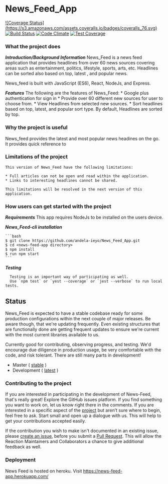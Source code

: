 # News_Feed_App
[![Coverage Status]
(https://s3.amazonaws.com/assets.coveralls.io/badges/coveralls_76.svg)](https://coveralls.io/github/andela-ieyo/News_Feed_App?branch=develop)
 [![Build Status](https://travis-ci.org/andela-ieyo/News_Feed_App.svg?branch=develop)](https://travis-ci.org/andela-ieyo/News_Feed_App) [![Code Climate](https://codeclimate.com/github/andela-ieyo/News_Feed_App/badges/gpa.svg)](https://codeclimate.com/github/andela-ieyo/News_Feed_App) [![Test Coverage](https://codeclimate.com/github/andela-ieyo/News_Feed_App/badges/coverage.svg)](https://codeclimate.com/github/andela-ieyo/News_Feed_App/coverage)



### What the project does
  **_Introduction/Background Information_**
News_Feed is a news feed application that provides headlines from over 60 news sources covering areas such as entertainment, politics, lifestyle, sports, arts, etc. Headlines can be sorted also based on top, latest , and popular news. 

News_feed is built with JavaScript (ES6), React, NodeJs, and Express.

  **_Features_**
    The following are the features of News_Feed:
    *  Google plus authentication for sign in
    * Provide over 60 different new sources for user to choose from.
    * View Headlines from selected new sources.
    * Sort headlines based on top, latest, and popular sort type. By default, Headlines are sorted by top.

### Why the project is useful
   News_feed provides the latest and most popular news headines on the go. It provides quick reference to 

### Limitations of the project
    This version of News_Feed have the following limitations:
    
    * Full articles can not be open and read within the application.
    * Links to interesting headlines cannot be shared.

    This limitations will be resolved in the next version of this application.


### How users can get started with the project

 **_Requirements_**
   This app requires NodeJs to be installed on the users device.

**_News_Feed-cli installation_**

    ```bash
    $ git clone https://github.com/andela-ieyo/News_Feed_App.git
    $ cd <news-feed-app directory>
    $ npm install
    $ run npm start
    ```
  **_Testing_**

      Testing is an important way of participating as well. 
      Use `npm test` or `yest --coverage` or `jest --verbose` to run local tests.

## Status

News_Feed is expected to have a stable codebase ready for some production configurations within the next couple of major releases. Be aware though, that we're updating frequently. Even existing structures that are functionally done are getting frequent updates to ensure we're current with the most current libraries available to us.

Currently good for contributing, observing progress, and testing. We'd encourage due diligence in production usage, be very comfortable with the code, and risk tolerant. There are still many parts in development!

-   Master ( [stable](https://github.com/andela-ieyo/News_Feed_App/tree/master) )
-   Development ( [latest](https://github.com/andela-ieyo/News_Feed_App/tree/develop) )

### Contributing to the project

If you are interested in participating in the development of News-Feed, that's really great!
Explore the GitHub issues platform. If you find something you want to work on, let us know right there in the comments. If you are interested in a specific aspect of the [project](https://github.com/andela-ieyo/News_Feed_App/projects) but aren’t sure where to begin, feel free to ask. Start small and open up a dialogue with us. This will help to get your contributions accepted easily.

If the contribution you wish to make isn't documented in an existing issue, please [create an issue](https://github.com/andela-ieyo/News_Feed_App/issues/new), before you submit a [Pull Request](https://help.github.com/articles/about-pull-requests/). This will allow the Reaction Maintainers and Collaborators a chance to give additional feedback as well.

### Deployment

 News Feed is hosted on heroku. Visit https://news-feed-app.herokuapp.com/

